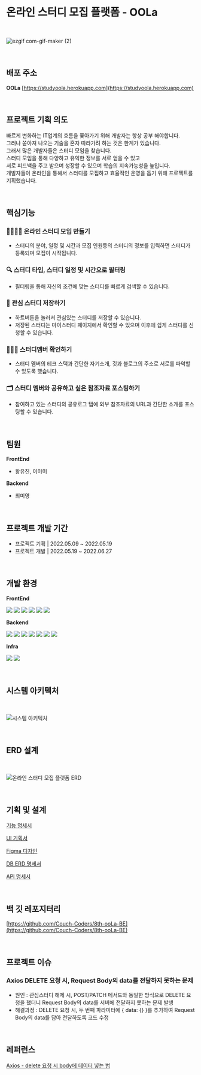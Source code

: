 # **온라인 스터디 모집 플랫폼 - OOLa**

<br>

![ezgif com-gif-maker (2)](https://user-images.githubusercontent.com/85479957/177087081-95a16e09-0c0e-4c5d-b98c-681ec67963a4.gif)

<br>

## **배포 주소**

**OOLa** [https://studyoola.herokuapp.com](https://studyoola.herokuapp.com)

<br>

## **프로젝트 기획 의도**

빠르게 변화하는 IT업계의 흐름을 쫓아가기 위해 개발자는 항상 공부 해야합니다.
<br>
그러나 쏟아져 나오는 기술을 혼자 따라가려 하는 것은 한계가 있습니다.
<br>
그래서 많은 개발자들은 스터디 모임을 찾습니다.
<br>
스터디 모임을 통해 다양하고 유익한 정보를 서로 얻을 수 있고
<br>
서로 피드백을 주고 받으며 성장할 수 있으며 학습의 지속가능성을 높입니다.
<br>
개발자들이 온라인을 통해서 스터디를 모집하고 효율적인 운영을 돕기 위해 프로젝트를 기획했습니다.

<br>

## **핵심기능**

### **👩‍💻🧑‍💻 온라인 스터디 모임 만들기**

- 스터디의 분야, 일정 및 시간과 모집 인원등의 스터디의 정보를 입력하면 스터디가 등록되며 모집이 시작됩니다.

### **🔍 스터디 타입, 스터디 일정 및 시간으로 필터링**

- 필터링을 통해 자신의 조건에 맞는 스터디를 빠르게 검색할 수 있습니다.

### **🧡 관심 스터디 저장하기**

- 하트버튼을 눌러서 관심있는 스터디를 저장할 수 있습니다.
- 저장된 스터디는 마이스터디 페이지에서 확인할 수 있으며 이후에 쉽게 스터디를 신청할 수 있습니다.

### **🙋‍♀️🙋 스터디멤버 확인하기**

- 스터디 멤버의 테크 스택과 간단한 자기소개, 깃과 블로그의 주소로 서로를 파악할 수 있도록 했습니다.

### **🗂 스터디 멤버와 공유하고 싶은 참조자료 포스팅하기**

- 참여하고 있는 스터디의 공유로그 탭에 외부 참조자료의 URL과 간단한 소개를 포스팅할 수 있습니다.

<br>

## **팀원**

**FrontEnd**

- 황유진, 이미미

**Backend**

- 최미영

<br>

## **프로젝트 개발 기간**

- 프로젝트 기획 | 2022.05.09 ~ 2022.05.19
- 프로젝트 개발 | 2022.05.19 ~ 2022.06.27

<br>

## **개발 환경**

**FrontEnd**

<p>

<img src="https://img.shields.io/badge/javascript-F7DF1E?style=flat-square&logo=javascript&logoColor=white"/>
<img src="https://img.shields.io/badge/react-61DAFB?style=flat-square&logo=react&logoColor=white"/>
<img src="https://img.shields.io/badge/React Router-CA4245?style=flat-square&logo=React Router&logoColor=white"/>
<img src="https://img.shields.io/badge/styled-components-DB7093?style=flat-square&logo=styled-components&logoColor=white"/>
<img src="https://img.shields.io/badge/Ant Design -0170FE?style=flat-square&logo=Ant Design&logoColor=white"/>
<img src="https://img.shields.io/badge/Firebase-FFCA28?style=flat-square&logo=Firebase&logoColor=white"/>

</p>

**Backend**

<p>

<img src="https://img.shields.io/badge/Spring-6DB33F?style=flat-square&logo=Spring&logoColor=white"/>
<img src="https://img.shields.io/badge/Spring Boot -6DB33F?style=flat-square&logo=Spring Boot&logoColor=white"/>
<img src="https://img.shields.io/badge/SpringSecurity-6DB33F?style=flat-square&logo=SpringSecurity&logoColor=white"/>
<img src="https://img.shields.io/badge/Data JPA-6DB33F?style=flat-square&logo=&logoColor=white"/>
<img src="https://img.shields.io/badge/Query DSL-0769AD?style=flat-square&logo=&logoColor=white"/>
<img src="https://img.shields.io/badge/PostgreSQL -4479A1?style=flat-square&logo=PostgreSQL&logoColor=white"/>
<img src="https://img.shields.io/badge/FirebaseOauth-4285F4?style=flat-square&logo=Firebase&logoColor=white"/>

</p>

**Infra**

<p>

<img src="https://img.shields.io/badge/Heroku -4479A1?style=flat-square&logo=Heroku&logoColor=white"/>
<img src="https://img.shields.io/badge/Github Actions-4285F4?style=flat-square&logo=Github Actions&logoColor=white"/>

</p>

<br>

## **시스템 아키텍처**

<br>

![시스템 아키텍처](https://user-images.githubusercontent.com/42866800/176840686-f0665ef6-b7e9-4dac-969d-108e065b7c12.png)

<br>

## **ERD 설계**

<br>

![온라인 스터디 모집 플랫폼 ERD](https://user-images.githubusercontent.com/42866800/176939980-746476bb-b5cf-434c-b376-1db8114e56b7.png)

<br>

## **기획 및 설계**

[기능 명세서](https://www.notion.so/ooLa-1389c563c730413583f7b612d9235bee)

[UI 기획서](https://whimsical.com/project-oola-TNbwpCqE3crQ1BD3k5pTKn)

[Figma 디자인](https://www.figma.com/file/MvD49HcDMRc3kuGUIwezXx/project-ooLa?node-id=0%3A1)

[DB ERD 명세서](https://www.notion.so/ERD-21da4ff688b044578199a3675014ec0f)

[API 명세서](https://unique-wandflower-4cc.notion.site/ooLa-API-16f4146dab7946eb8770ed6804d122d3)

<br>

## **백 깃 레포지터리**

[https://github.com/Couch-Coders/8th-ooLa-BE](https://github.com/Couch-Coders/8th-ooLa-BE)

<br>

## **프로젝트 이슈**

### **Axios DELETE 요청 시, Request Body의 data를 전달하지 못하는 문제**

- 원인 : 관심스터디 해제 시, POST/PATCH 메서드와 동일한 방식으로 DELETE 요청을 했더니 Request Body의 data를 서버에 전달하지 못하는 문제 발생
- 해결과정 : DELETE 요청 시, 두 번째 파라미터에 { data: {} }를 추가하여 Request Body의 data를 담아 전달하도록 코드 수정

<br>

## **레퍼런스**

[Axios - delete 요청 시 body에 데이터 넣는 법](https://velog.io/@bigbrothershin/Axios-delete-%EC%9A%94%EC%B2%AD-%EC%8B%9C-body%EC%97%90-%EB%8D%B0%EC%9D%B4%ED%84%B0-%EB%84%A3%EB%8A%94-%EB%B2%95)
